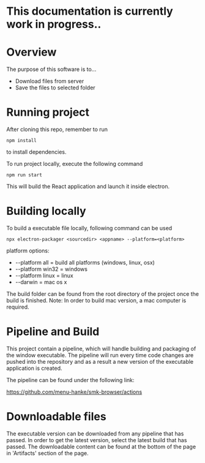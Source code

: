 # This documentation is currently work in progress..


# Overview

The purpose of this software is to...

- Download files from server
- Save the files to selected folder

# Running project

After cloning this repo, remember to run

`npm install`

to install dependencies.

To run project locally, execute the following command

`npm run start`

This will build the React application and launch it inside electron.


# Building locally

To build a executable file locally, following command can be used

`npx electron-packager <sourcedir> <appname> --platform=<platform>`

platform options:
- --platform all    = build all platforms (windows, linux, osx)
- --platform win32  = windows
- --platform linux  = linux
- --darwin          = mac os x

The build folder can be found from the root directory of the project once the build is finished.
Note: In order to build mac version, a mac computer is required.

# Pipeline and Build

This project contain a pipeline, which will handle building and packaging of the window executable.
The pipeline will run every time code changes are pushed into the repository and as a result a new version of the executable application is created.

The pipeline can be found under the following link:

https://github.com/menu-hanke/smk-browser/actions

# Downloadable files

The executable version can be downloaded from any pipeline that has passed.
In order to get the latest version, select the latest build that has passed.
The downloadable content can be found at the bottom of the page in 'Artifacts' section of the page.
